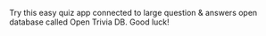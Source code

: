 Try this easy quiz app connected to large question & answers open database called Open Trivia DB. 
Good luck!
